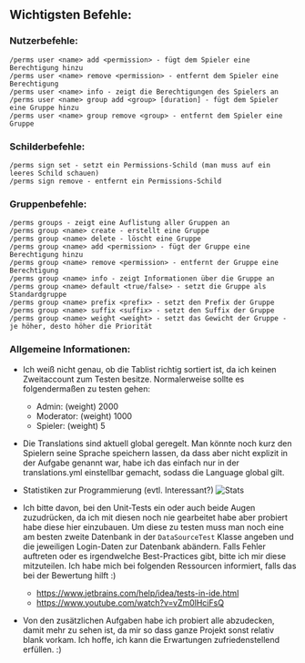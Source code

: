 ## Wichtigsten Befehle:

### Nutzerbefehle:

```
/perms user <name> add <permission> - fügt dem Spieler eine Berechtigung hinzu
/perms user <name> remove <permission> - entfernt dem Spieler eine Berechtigung
/perms user <name> info - zeigt die Berechtigungen des Spielers an
/perms user <name> group add <group> [duration] - fügt dem Spieler eine Gruppe hinzu
/perms user <name> group remove <group> - entfernt dem Spieler eine Gruppe
```

### Schilderbefehle:
```
/perms sign set - setzt ein Permissions-Schild (man muss auf ein leeres Schild schauen)
/perms sign remove - entfernt ein Permissions-Schild
```

### Gruppenbefehle:

```
/perms groups - zeigt eine Auflistung aller Gruppen an
/perms group <name> create - erstellt eine Gruppe 
/perms group <name> delete - löscht eine Gruppe
/perms group <name> add <permission> - fügt der Gruppe eine Berechtigung hinzu
/perms group <name> remove <permission> - entfernt der Gruppe eine Berechtigung
/perms group <name> info - zeigt Informationen über die Gruppe an
/perms group <name> default <true/false> - setzt die Gruppe als Standardgruppe
/perms group <name> prefix <prefix> - setzt den Prefix der Gruppe
/perms group <name> suffix <suffix> - setzt den Suffix der Gruppe
/perms group <name> weight <weight> - setzt das Gewicht der Gruppe - je höher, desto höher die Priorität
```


### Allgemeine Informationen:
- Ich weiß nicht genau, ob die Tablist richtig sortiert ist, da ich keinen Zweitaccount zum Testen besitze. Normalerweise sollte es folgendermaßen zu testen gehen: 
    - Admin: (weight) 2000
    - Moderator: (weight) 1000
    - Spieler: (weight) 5


- Die Translations sind aktuell global geregelt. Man könnte noch kurz den Spielern seine Sprache speichern lassen, da dass aber nicht explizit in der Aufgabe genannt war, habe ich das einfach nur in der translations.yml einstellbar gemacht, sodass die Language global gilt.


- Statistiken zur Programmierung (evtl. Interessant?)
  ![Stats](https://i.imgur.com/JXmiGhI.png)


- Ich bitte davon, bei den Unit-Tests ein oder auch beide Augen zuzudrücken, da ich mit diesen noch nie gearbeitet habe aber probiert habe diese hier einzubauen. Um diese zu testen muss man noch eine am besten zweite Datenbank in der `DataSourceTest` Klasse angeben und die jeweiligen Login-Daten zur Datenbank abändern. Falls Fehler auftreten oder es irgendwelche Best-Practices gibt, bitte ich mir diese mitzuteilen. Ich habe mich bei folgenden Ressourcen informiert, falls das bei der Bewertung hilft :)
   - https://www.jetbrains.com/help/idea/tests-in-ide.html
   - https://www.youtube.com/watch?v=vZm0lHciFsQ


- Von den zusätzlichen Aufgaben habe ich probiert alle abzudecken, damit mehr zu sehen ist, da mir so dass ganze Projekt sonst relativ blank vorkam. Ich hoffe, ich kann die Erwartungen zufriedenstellend erfüllen. :)
